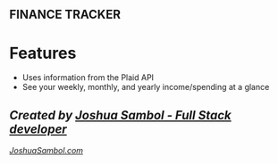 **FINANCE TRACKER**
---
<h1>Features</h1>
<ul>
    <li>Uses information from the Plaid API</li>
    <li>See your weekly, monthly, and yearly income/spending at a glance</li>
</ul>

<h2><b><i>Created by <a href="github.com/joshy14">Joshua Sambol - Full Stack developer</i></b></h2>
<i><a href="Joshuasambol.com">JoshuaSambol.com</a></i>
